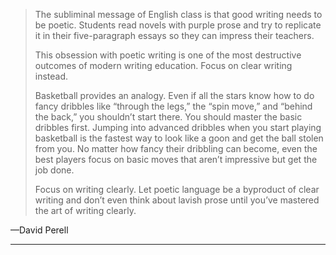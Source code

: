 > The subliminal message of English class is that good writing needs to be poetic. Students read novels with purple prose and try to replicate it in their five-paragraph essays so they can impress their teachers.  
>   
> This obsession with poetic writing is one of the most destructive outcomes of modern writing education. Focus on clear writing instead.  
>   
> Basketball provides an analogy. Even if all the stars know how to do fancy dribbles like “through the legs,” the “spin move,” and “behind the back,” you shouldn’t start there. You should master the basic dribbles first. Jumping into advanced dribbles when you start playing basketball is the fastest way to look like a goon and get the ball stolen from you. No matter how fancy their dribbling can become, even the best players focus on basic moves that aren’t impressive but get the job done.  
>   
> Focus on writing clearly. Let poetic language be a byproduct of clear writing and don’t even think about lavish prose until you’ve mastered the art of writing clearly.

—David Perell

---

